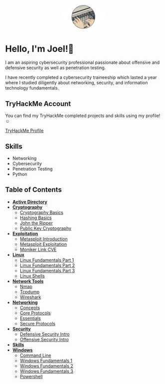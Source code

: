 <p align="center">
  <img src="https://github.com/JoelHtech/Cybersecurity-Portfolio/blob/main/tryhackme/keyboardpfp.png?raw=true" alt="profile picture" width="150" style="border-radius: 50%;">
</p>

# Hello, I'm Joel!👋

I am an aspiring cybersecurity professional passionate about offensive and defensive security as well as penetration testing.

I have recently completed a cybersecurity traineeship which lasted a year where I studied diligently about networking, security, and information technology fundamentals.

## TryHackMe Account
You can find my TryHackMe completed projects and skills using my profile!☺️

[TryHackMe Profile](https://tryhackme.com/p/mangosalamander)

## Skills
- Networking
- Cybersecurity
- Penetration Testing
- Python

## Table of Contents
- **[Active Directory](./active-directory/active-directory-basics.md)**
- **[Cryptography](./cryptography/)**
  - [Cryptography Basics](./cryptography/cryptography-basics.md)
  - [Hashing Basics](./cryptography/hashing-basics.md)
  - [John the Ripper](./cryptography/john-the-ripper.md)
  - [Public Key Cryptography](./cryptography/public-key-cryptography.md)
- **[Exploitation](./exploitation)**
  - [Metasploit Introduction](./exploitation/metasploit-introduction.md)
  - [Metasploit Exploitation](./exploitation/metasploit-exploitation.md)
  - [Moniker Link CVE](./exploitation/moniker-link-cve-2024-21413.md)
- **[Linux](./linux/)**
  - [Linux Fundamentals Part 1](./linux/linux-fundamentals-part-1.md)
  - [Linux Fundamentals Part 2](./linux/linux-fundamentals-part-2.md)
  - [Linux Fundamentals Part 3](./linux/linux-fundamentals-part-3.md)
  - [Linux Shells](./linux/linux-shells.md)
- **[Network Tools](./network-tools/)**
  - [Nmap](./network-tools/nmap-the-basics.md)
  - [Tcpdump](./network-tools/tcpdump-the-basics.md)
  - [Wireshark](./network-tools/wireshark-the-basics.md)
- **[Networking](./networking/)**
  - [Concepts](./networking/networking-concepts.md)
  - [Core Protocols](./networking/networking-core-protocols.md)
  - [Essentials](./networking/networking-essentials.md)
  - [Secure Protocols](./networking/networking-secure-protocols.md)
- **[Security](./security/)**
  - [Defensive Security Intro](./security/defensive-security-intro.md)
  - [Offensive Security Intro](./security/offensive-security-intro.md)
- **[Skills](./skills/search-skills.md)**
- **[Windows](./windows/)**
  - [Command Line](./windows/windows-command-line.md)
  - [Windows Fundamentals 1](./windows/windows-fundamentals-1.md)
  - [Windows Fundamentals 2](./windows/windows-fundamentals-2.md)
  - [Windows Fundamentals 3](./windows/windows-fundamentals-3.md)
  - [Powershell](./windows/windows-powershell.md)
